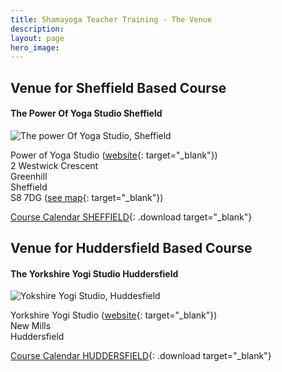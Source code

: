 ```yaml
---
title: Shamayoga Teacher Training - The Venue
description:
layout: page
hero_image:
---
```


## Venue for Sheffield Based Course

#### The Power Of Yoga Studio Sheffield

![The power Of Yoga Studio, Sheffield](https://res.cloudinary.com/shamayoga/image/upload/c_scale,w_640/v1542363956/9797771.jpg "The Power Of Yoga Studio, Sheffield")

Power of Yoga Studio ([website](http://www.powerofyoga.net/){: target="_blank"})<br>2 Westwick Crescent<br>Greenhill<br>Sheffield<br>S8 7DG ([see map](https://www.google.co.uk/maps/place/Power+Of+Yoga/@53.327461,-1.4908907,17z/data=!3m1!4b1!4m5!3m4!1s0x487983b079cb19f7:0xa7dd804138ed7302!8m2!3d53.327461!4d-1.488702){: target="_blank"})

[Course Calendar SHEFFIELD](https://docs.google.com/document/d/1IXi6E2fqSDNFFPBay0kDKK0YJ1hCtxVCxR-iawnzsew/export?format=pdf){: .download target="_blank"}

## Venue for Huddersfield Based Course

#### The Yorkshire Yogi Studio Huddersfield

![Yokshire Yogi Studio, Huddesfield](https://res.cloudinary.com/shamayoga/image/upload/c_scale,w_640/v1542362998/yorkshire-studio.jpg "Yokshire Yogi Studio, Huddesfield")

Yorkshire Yogi Studio ([website](http://www.yorkshireyogi.com/Studio/Studio_Location){: target="_blank"})<br/>New Mills<br/>Huddersfield

[Course Calendar HUDDERSFIELD](https://docs.google.com/document/d/1AYAbRr0-pQIpHUuXuEGnWFfAkYvH-xQP_mDAwqDgZn0/export?format=pdf){: .download target="_blank"}

